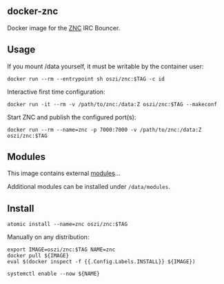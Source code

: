 ## docker-znc

Docker image for the [ZNC](http://wiki.znc.in/ZNC) IRC Bouncer.

## Usage

If you mount /data yourself, it must be writable by the container user:

```
docker run --rm --entrypoint sh oszi/znc:$TAG -c id
```

Interactive first time configuration:

```
docker run -it --rm -v /path/to/znc:/data:Z oszi/znc:$TAG --makeconf
```

Start ZNC and publish the configured port(s):

```
docker run --rm --name=znc -p 7000:7000 -v /path/to/znc:/data:Z oszi/znc:$TAG
```

## Modules

This image contains external [modules](usr/src)...

Additional modules can be installed under `/data/modules`.

## Install

```
atomic install --name=znc oszi/znc:$TAG
```

Manually on any distribution:

```
export IMAGE=oszi/znc:$TAG NAME=znc
docker pull ${IMAGE}
eval $(docker inspect -f {{.Config.Labels.INSTALL}} ${IMAGE})
```

```
systemctl enable --now ${NAME}
```
